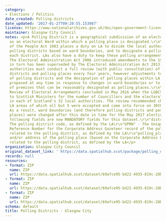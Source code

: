 ```yaml
---
category:
- Elections / Politics
date_created: Polling districts
date_updated: '2017-01-27T09:28:55.153987'
license: https://www.nationalarchives.gov.uk/doc/open-government-licence/version/3/
maintainer: Glasgow City Council
notes: <p>A Polling District is a geographical subdivision of an electoral area such
  as an electoral Ward within which a polling place is designated.\r\n\r\nThe Representation
  of the People Act 1983 places a duty on LA to divide the local authority area into
  polling districts based on ward boundaries, and to designate a polling place for
  each district. LAs also have a duty to keep these polling arrangements under review.
  The Electoral Administration Act 2006 introduced amendments to the 1983 Act (which
  in turn has been superseded by The Electoral Administration Act 2013). Now local
  authorities must conduct a full review (with public consultation) of its polling
  districts and polling places every four years, however adjustments to the boundaries
  of polling districts and the designation of polling places within LA wards can be
  proposed at any time in response to changes in ward boundaries or to the availability
  of premises that can be reasonably designated as polling places.\r\n\r\nThe Fifth
  Review of Electoral Arrangements concluded in May 2016 when the LGBCS made recommendations
  to Scottish Ministers for the number of Councillors and the electoral ward boundaries
  in each of Scotland's 32 local authorities. The review recommended changes in 30
  LA areas of which all but 5 were accepted and came into force on 30th Sept 2016.
  As a result, ward boundaries (and therefore polling districts and possibly polling
  places) were changed after this date in time for the May 2017 elections.\r\n\r\nThe
  following fields are now MANDATORY fields for this dataset.\r\n"district_code" -
  The polling district code, as defined by the LA\r\n"UPRN" - The Unique Property
  Reference Number for the Corporate Address Gazeteer record of the polling place
  related to the polling district, as defined by the LA\r\n"polling_place" - The name
  and/or address of the polling place (based on the Corporate Address Gazeteer record)
  related to the polling district, as defined by the LA</p>
organization: Glasgow City Council
original_dataset_link: ' https://data.spatialhub.scot/package/polling_districts-gc'
records: null
resources:
- format: ZIP
  name: ZIP
  url: https://data.spatialhub.scot/dataset/69afce95-bd22-4935-819c-28ba874044fb/resource/fa2b6268-9997-43f3-b0ef-577caf10dda0/download/pollingdistrictsgcc.zip
- format: ZIP
  name: ZIP
  url: https://data.spatialhub.scot/dataset/69afce95-bd22-4935-819c-28ba874044fb/resource/865b7a32-6f52-48e3-9eb1-507e90054c07/download/polling_districts.zip
- format: ZIP
  name: ZIP
  url: https://data.spatialhub.scot/dataset/69afce95-bd22-4935-819c-28ba874044fb/resource/b12bcffe-b193-46f6-8722-dd21cc68d6e0/download/polling_districts.zip
schema: default
title: Polling Districts - Glasgow City
---
```

